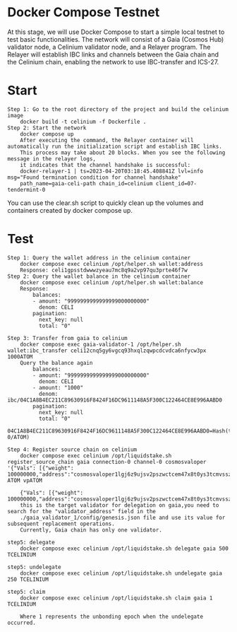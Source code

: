 # Docker Compose Testnet
At this stage, we will use Docker Compose to start a simple local testnet to test basic functionalities. The network will consist of a Gaia (Cosmos Hub) validator node, a Celinium validator node, and a Relayer program.
The Relayer will establish IBC links and channels between the Gaia chain and the Celinium chain, enabling the network to use IBC-transfer and ICS-27.

# Start
```
Step 1: Go to the root directory of the project and build the celinium image
    docker build -t celinium -f Dockerfile .
Step 2: Start the network
    docker compose up
    After executing the command, the Relayer container will automatically run the initialization script and establish IBC links.
    This process may take about 20 blocks. When you see the following message in the relayer logs, 
    it indicates that the channel handshake is successful:
    docker-relayer-1 | ts=2023-04-20T03:18:45.408841Z lvl=info msg="Found termination condition for channel handshake" 
    path_name=gaia-celi-path chain_id=celinium client_id=07-tendermint-0
```
You can use the clear.sh script to quickly clean up the volumes and containers created by docker compose up.

# Test
```
Step 1: Query the wallet address in the celinium container
    docker compose exec celinium /opt/helper.sh wallet:address
    Response: celi1gpsstdwwwzyeau7mc8q9a2vp97qu3prte46f7w
Step 2: Query the wallet balance in the celinium container
    docker compose exec celinium /opt/helper.sh wallet:balance
    Response: 
        balances:
        - amount: "9999999999999999000000000"
          denom: CELI
        pagination:
          next_key: null
          total: "0"
        
Step 3: Transfer from gaia to celinium            
    docker compose exec gaia-validator-1 /opt/helper.sh wallet:ibc_transfer celi12cnq5gy6vgcq93hxqlzqwpcdcvdca6nfycw3px 1000ATOM
    Query the balance again
        balances:
        - amount: "9999999999999999000000000"
          denom: CELI
        - amount: "1000"
          denom: ibc/04C1A8B4EC211C89630916F8424F16DC9611148A5F300C122464CE8E996AABD0
        pagination:
          next_key: null
          total: "0"
    04C1A8B4EC211C89630916F8424F16DC9611148A5F300C122464CE8E996AABD0=Hash(transfer/channel-0/ATOM)

Step 4: Register source chain on celinium                  
    docker compose exec celinium /opt/liquidstake.sh register_source_chain gaia connection-0 channel-0 cosmosvaloper '{"Vals": [{"weight": 100000000,"address":"cosmosvaloper1lgj6z9ujsv2pszwctcem47x8t0ys3tcmvsszte"}]}' ATOM vpATOM

    {"Vals": [{"weight": 100000000,"address":"cosmosvaloper1lgj6z9ujsv2pszwctcem47x8t0ys3tcmvsszte"}]}, 
    this is the target validator for delegation on gaia,you need to search for the "validator_address" field in the 
    ./gaia_validator_1/config/genesis.json file and use its value for subsequent replacement operations.
    Currently, Gaia chain has only one validator.

step5: delegate
    docker compose exec celinium /opt/liquidstake.sh delegate gaia 500 TCELINIUM

step5: undelegate
    docker compose exec celinium /opt/liquidstake.sh undelegate gaia 250 TCELINIUM

step5: claim
    docker compose exec celinium /opt/liquidstake.sh claim gaia 1 TCELINIUM
    
    Where 1 represents the unbonding epoch when the undelegate occurred.    
```
